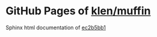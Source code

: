 GitHub Pages of [klen/muffin](https://github.com/klen/muffin.git)
===
Sphinx html documentation of [ec2b5bb1](https://github.com/klen/muffin/tree/ec2b5bb13b7f1d6e071d4f8c6414c04ed3c61c0d)
